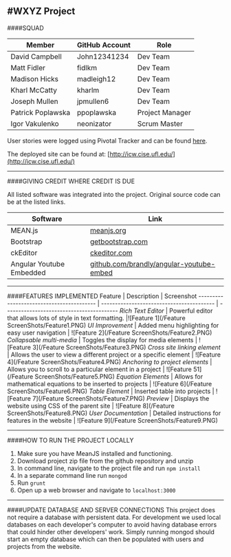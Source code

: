 #WXYZ Project
---
####SQUAD

Member  | GitHub Account | Role
------------- | ------------- | -------------
David Campbell  | John12341234 | Dev Team
Matt Fidler  | fidlkm | Dev Team
Madison Hicks  | madleigh12 | Dev Team
Kharl McCatty  | kharlm | Dev Team
Joseph Mullen  | jpmullen6 | Dev Team
Patrick Poplawska  | ppoplawska | Project Manager
Igor Vakulenko  | neonizator | Scrum Master

User stories were logged using Pivotal Tracker and can be found [here](https://www.pivotaltracker.com/n/projects/1430644).

The deployed site can be found at: [http://icw.cise.ufl.edu/](http://icw.cise.ufl.edu/)

---
####GIVING CREDIT WHERE CREDIT IS DUE

All listed software was integrated into the project. Original source code can be at the listed links.

Software  | Link
------------- | -------------
MEAN.js  | [meanjs.org](http://meanjs.org/)
Bootstrap  | [getbootstrap.com](http://getbootstrap.com/)
ckEditor  | [ckeditor.com](http://ckeditor.com/)
Angular Youtube Embedded  | [github.com/brandly/angular-youtube-embed](https://github.com/brandly/angular-youtube-embed)
---
####FEATURES IMPLEMENTED
Feature  | Description | Screenshot
----------------------------------------- | ----------------------------------------- | -----------------------------------------
*Rich Text Editor*  | Powerful editor that allows lots of style in text formatting. |![Feature 1](/Feature ScreenShots/Feature1.PNG)
*UI Improvement*  | Added menu highlighting for easy user navigation | ![Feature 2](/Feature ScreenShots/Feature2.PNG)
*Collapsable multi-media*  | Toggles the display for media elements | ![Feature 3](/Feature ScreenShots/Feature3.PNG)
*Cross site linking element*  | Allows the user to view a different project or a specific element | ![Feature 4](/Feature ScreenShots/Feature4.PNG)
*Anchoring to project elements* | Allows you to scroll to a particular element in a project | ![Feature 51](/Feature ScreenShots/Feature5.PNG)
*Equation Elements* | Allows for mathematical equations to be inserted to projects | ![Feature 6](/Feature ScreenShots/Feature6.PNG)
*Table Element* | Inserted table into projects | ![Feature 7](/Feature ScreenShots/Feature7.PNG)
*Preview* | Displays the website using CSS of the parent site | ![Feature 8](/Feature ScreenShots/Feature8.PNG)
*User Documentation* | Detailed instructions for features in the website | ![Feature 9](/Feature ScreenShots/Feature9.PNG)

---
####HOW TO RUN THE PROJECT LOCALLY
1. Make sure you have MeanJS installed and functioning.
2. Download project zip file from the github repository and unzip
3. In command line, navigate to the project file and run ``npm install``
4. In a separate command line run ``mongod``
5. Run ``grunt``
6. Open up a web browser and navigate to ``localhost:3000``

---
####UPDATE DATABASE AND SERVER CONNECTIONS
This project does not require a database with persistent data. For development we used local databases on each developer's computer to avoid having database errors that could hinder other developers' work. Simply running mongod should start an empty database which can then be populated with users and projects from the website.
